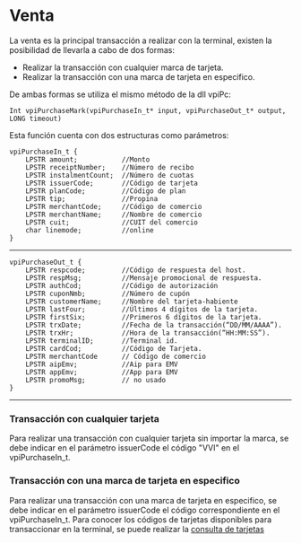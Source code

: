 # Venta

La venta es la principal transacción a realizar con la terminal, existen la posibilidad de llevarla a cabo de dos formas:

- Realizar la transacción con cualquier marca de tarjeta.
- Realizar la transacción con una marca de tarjeta en especifico.

De ambas formas se utiliza el mismo método de la dll vpiPc:

`Int vpiPurchaseMark(vpiPurchaseIn_t* input, vpiPurchaseOut_t* output, LONG timeout)`

Esta función cuenta con dos estructuras como parámetros:


    vpiPurchaseIn_t {
        LPSTR amount;           //Monto
        LPSTR receiptNumber;    //Número de recibo
        LPSTR instalmentCount;  //Número de cuotas
        LPSTR issuerCode;       //Código de tarjeta
        LPSTR planCode;         //Código de plan
        LPSTR tip;              //Propina
        LPSTR merchantCode;     //Código de comercio 
        LPSTR merchantName;     //Nombre de comercio
        LPSTR cuit;             //CUIT del comercio
        char linemode;          //online
    }  
---    
    vpiPurchaseOut_t {
        LPSTR respcode;         //Código de respuesta del host.
        LPSTR respMsg;          //Mensaje promocional de respuesta. 
        LPSTR authCod;          //Código de autorización
        LPSTR cuponNmb;         //Número de cupón
        LPSTR customerName;     //Nombre del tarjeta-habiente 
        LPSTR lastFour;         //Últimos 4 dígitos de la tarjeta. 
        LPSTR firstSix;         //Primeros 6 dígitos de la tarjeta. 
        LPSTR trxDate;          //Fecha de la transacción(“DD/MM/AAAA”). 
        LPSTR trxHr;            //Hora de la transacción(“HH:MM:SS”). 
        LPSTR terminalID;       //Terminal id. 
        LPSTR cardCod;          //Código de Tarjeta. 
        LPSTR merchantCode      // Código de comercio 
        LPSTR aipEmv;           //Aip para EMV 
        LPSTR appEmv;           //App para EMV 
        LPSTR promoMsg;         // no usado 
    }
---
### Transacción con cualquier tarjeta 
Para realizar una transacción con cualquier tarjeta sin importar la marca, se debe indicar en el parámetro issuerCode el código "VVI" en el vpiPurchaseIn_t. 

### Transacción con una marca de tarjeta en especifico 
Para realizar una transacción con una marca de tarjeta en especifico, se debe indicar en el parámetro issuerCode el código correspondiente en el vpiPurchaseIn_t.
Para conocer los códigos de tarjetas disponibles para transaccionar en la terminal, se puede realizar la [consulta de tarjetas](Funcionalidades/tarjetas)
